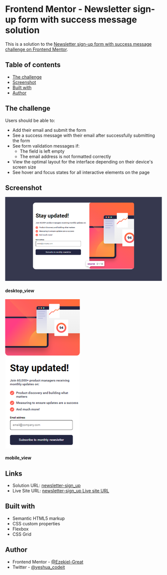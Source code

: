 # Frontend Mentor - Newsletter sign-up form with success message solution

This is a solution to the [Newsletter sign-up form with success message challenge on Frontend Mentor](https://www.frontendmentor.io/challenges/newsletter-signup-form-with-success-message-3FC1AZbNrv). 

## Table of contents


  - [The challenge](#the-challenge)
  - [Screenshot](#screenshot)
  - [Built with](#built-with)
  - [Author](#author)



## The challenge

Users should be able to:

- Add their email and submit the form
- See a success message with their email after successfully submitting the form
- See form validation messages if:
  - The field is left empty
  - The email address is not formatted correctly
- View the optimal layout for the interface depending on their device's screen size
- See hover and focus states for all interactive elements on the page

## Screenshot

![desktop_view](design/newsletter-sign-up_desktop_view.png)
#### desktop_view
![mobile_view](design/newsletter-sign-up_mobile_view.png)
#### mobile_view

## Links


- Solution URL: [ newsletter-sign_up](https://github.com/Ezekiel-Great/newsletter-sign-up_main)
- Live Site URL: [newsletter-sign_up Live site URL](https://ezekiel-great.github.io/newsletter-sign-up_main/)



## Built with

- Semantic HTML5 markup
- CSS custom properties
- Flexbox
- CSS Grid




## Author

- Frontend Mentor - [@Ezekiel-Great](https://www.frontendmentor.io/profile/Ezekiel-Great)
- Twitter - [@yeshua_codeit](https://www.twitter.com/yeshua_codeit )


